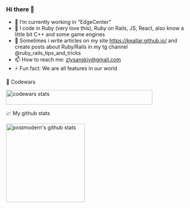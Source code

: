 ### Hi there 👋

- 🔭 I’m currently working in "EdgeCenter"
- 🌱 I code in Ruby (very love this), Ruby on Rails, JS, React, also know a little bit C++ and some game engines
- 💬 Sometimes i write articles on my site https://keallar.github.io/ and create posts about Ruby/Rails in my tg channel @ruby_rails_tips_and_tricks
- 📫 How to reach me: zlysanskiy@gmail.com
- ⚡ Fun fact: We are all features in our world

:guitar: Codewars
<p align="center">
  <div>
     <img height="40em" width="400em" alt="codewars stats" src="https://www.codewars.com/users/Keallar/badges/large" />
  </div>
</p>

📈 My github stats

<div>
  <img align="left" height="215em" alt="postmodern's github stats" src="https://github-readme-stats.vercel.app/api?username=Keallar&theme=chartreuse-dark&show_icons=true" />
</div>
